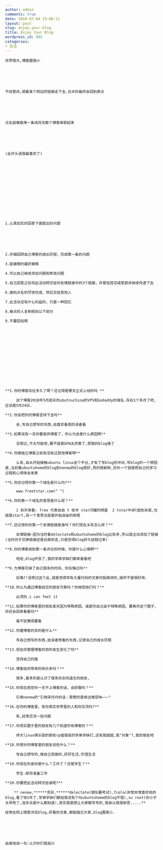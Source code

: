 ```yaml
---
author: admin
comments: true
date: 2010-07-04 23:00:11
layout: post
slug: enjoy-your-blog
title: Enjoy Your Blog
wordpress_id: 905
categories:
- 生活
---
```



	世界很大,博客圈很小






	不经意间,顺着某个网站的链接走下去,也许你最终会回到原点






	点名就像是用一条线将无数个博客串联起来






	(此开头语我最喜欢了)






	  

	






	1.认真如实的回答下面提出的问题






	2.仔细回顾自己博客的成长历程，完成第一条的问题  

	3.能煽情的最好煽情  

	4.可以自己继续添加问题和修改问题  

	5.自己回答之后将此活动转交给你友情链接中的3个链接，并督促其完成答题并继续传递下去  

	6.接到点名的尽快完成，然后交给其他人  

	7.此活动没有什么利益的，只是一种回忆  

	8.被点的人复制规则以下部分  

	9.不要回找啊






	  

	






	**1.你的博客存在多久了啊？还记得是哪天正式上线的吗 **





> 
	
> 
> 
		 这个博客2010年5月底买的ubutnuchina的VPS和Godaddy的域名.存在1个多月了吧,应该是5月24日.
	
> 
> 






	**2.你会把你的博客坚持下去吗**





> 
	
> 
> 
		 会,写自己想写的东西,给喜欢看我的读者看
	
> 
> 






	**3.如果说有一天你要放弃博客了，你认为会是什么原因啊**





> 
	
> 
> 
		 没想过,不太可能吧,要不就是GFW太厉害了,把我的blog墙了
	
> 
> 






	**4.你做独立博客之前有没有过其他博客啊**





> 
	
> 
> 
		 么有,自从开始接触ubuntu linux这个平台,才有了写blog的冲动.写blog的一个原因是,当初看ubuntuhome的blog和nenew的blog很好,局的很新鲜,另外一个就是把自己的学习过程和心得体会发表
	
> 
> 






	**5.你还记得你第一个域名是什么吗?**





> 
	
> 
> 
		 www.freetstar.com(^ ^)
	
> 
> 






	**6.你的第一个域名的意思是什么呢？**





> 
	
> 
> 
		 1 拆开来看: free 代表自由 t 技术 star闪耀的明星  2 tstar中讲t放到末尾,也就是start,另一个意思也就是开始自由的旅程
	
> 
> 






	**7.还记得你的第一个友情链接是谁吗？你们现在关系怎么样？**





> 
	
> 
> 
		 友情链接~因为当时看delectate和ubuntuhome的blog比较多,所以就主动添加了链接(当时对于交换链接还是白痴状态,只是觉得blog好久给链过来)
	
> 
> 






	**8.你的博客收到第一条评论的时候，你是什么心情啊**





> 
	
> 
> 
		 哈哈,blog开张了,我的学弟学妹们都来看看吧
	
> 
> 






	**9.为博客花掉了自己很多的时间，你后悔过吗**





> 
	
> 
> 
		 后悔?!没想过这个此,就是觉得写有大量代码的文章时挺麻烦的,插件不是很好用.
	
> 
> 






	**10.你认为通过博客结交的朋友可靠吗？你相信他们吗？**





> 
	
> 
> 
		 必须的.i can feel it
	
> 
> 






	**11.如果你的博客里的朋友某天因为特殊原因，或是你自己由于特殊原因，要离开这个圈子，你还会回来看看吗**





> 
	
> 
> 
		 毫不犹豫得要看
	
> 
> 






	**12.你建博客的目的是什么**





> 
	
> 
> 
		 写自己想写的东西,给读者想看的东西,记录自己的成长历程
	
> 
> 






	**13.现在你管理博客的目的发生变化了吗**





> 
	
> 
> 
		 坚持自己的路
	
> 
> 






	**14.博客给你带来的快乐多吗？**





> 
	
> 
> 
		 很多,最多的是认识了很多的志同道合的朋友,
	
> 
> 






	**15.你现在感觉你一天不上博客的话，会舒服吗？**





> 
	
> 
> 
		 引用nenew的"引用宋丹丹的话：那憋的是相当难受呐~~~"
	
> 
> 






	**16.在你的博客里，有你真实世界里的人和你交流吗?**





> 
	
> 
> 
		 有,经常交流一些问题
	
> 
> 






	**17.你现实圈子里的朋友有几个知道你有博客的？**





> 
	
> 
> 
		 师大linux俱乐部的那些rp值很高的学弟学妹们,还有我姐姐,我"对象"?,我的朋友吧
	
> 
> 






	**18.你想对你博客里的朋友说些什么？**





> 
	
> 
> 
		 写自己想写的,做自己现做的,好好生活,珍惜生活
	
> 
> 






	**19.你现在的身份是什么？工作了？还是学生？**





> 
	
> 
> 
		 学生.即将准备工作
	
> 
> 






	**20.你要把此活动转交给谁呢?**





> 
	
> 
> 
		** nenew,******灵异,******delectate(貌似要考试),fcola(非常非常喜欢他的blog,看了快1年了,学弟学妹们都给我说有个叫ubuntuhome的blog不错),su root(你小子太早熟了,连步兵是什么都知道),其实我是想让大家都写写的,我承认我很邪恶.....**
	
> 
> 
	
> 
> 
		 
	
> 
> 






	经常在网上随意浏览blog,好看的文章,都能碰见大家,blog圈真小.






	由衷地说一句:认识你们很高兴






	 




